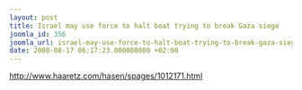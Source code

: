 ```yaml
---
layout: post
title: Israel may use force to halt boat trying to break Gaza siege
joomla_id: 356
joomla_url: israel-may-use-force-to-halt-boat-trying-to-break-gaza-siege
date: 2008-08-17 06:17:23.000000000 +02:00
---
```

<p><a href="http://www.haaretz.com/hasen/spages/1012171.html ">http://www.haaretz.com/hasen/spages/1012171.html </a></p>
